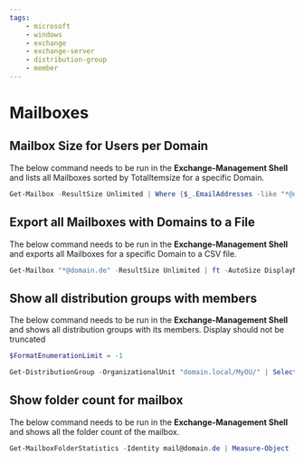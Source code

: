 ```yaml
---
tags:
    - microsoft
    - windows
    - exchange
    - exchange-server
    - distribution-group
    - member
---
```


# Mailboxes
## Mailbox Size for Users per Domain
The below command needs to be run in the **Exchange-Management Shell** and lists all Mailboxes sorted by TotalItemsize for a specific Domain.
```powershell
Get-Mailbox -ResultSize Unlimited | Where {$_.EmailAddresses -like "*@domain.de"} | Get-MailboxStatistics | sort-object TotalItemsize | FT DisplayName,TotalItemSize
```

## Export all Mailboxes with Domains to a File
The below command needs to be run in the **Exchange-Management Shell** and exports all Mailboxes for a specific Domain to a CSV file.
```powershell
Get-Mailbox "*@domain.de" -ResultSize Unlimited | ft -AutoSize DisplayName,PrimarySmtpAddress | export-csv "$env:Userprofile\Desktop\mailboxes.csv" -Delimiter ";" -NoType -Encoding UTF8
```

## Show all distribution groups with members
The below command needs to be run in the **Exchange-Management Shell** and shows all distribution groups with its members.
Display should not be truncated
```powershell
$FormatEnumerationLimit = -1
```

```powershell
Get-DistributionGroup -OrganizationalUnit "domain.local/MyOU/" | Select-Object -Property @{label='Gruppe';expression={$_.PrimarySmtpAddress}}, @{label='Mitglieder';expression={(Get-DistributionGroupMember $_.Name).PrimarySmtpAddress}} | fl
```

## Show folder count for mailbox
The below command needs to be run in the **Exchange-Management Shell** and shows all the folder count of the mailbox.
```powershell
Get-MailboxFolderStatistics -Identity mail@domain.de | Measure-Object | Select-Object -ExpandProperty Count
```
